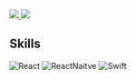 <!-- ![header](https://capsule-render.vercel.app/api?type=waving&color=045c9c&height=300&section=header&text=JuWon&fontSize=90) -->

<!-- [![Hits](https://hits.seeyoufarm.com/api/count/incr/badge.svg?url=https%3A%2F%2Fgithub.com%2FJwon9876&count_bg=%23719E61&title_bg=%23555555&icon=&icon_color=%23E7E7E7&title=hits&edge_flat=false)](https://hits.seeyoufarm.com) -->




<a href="s">
  <img src="https://github-readme-stats.vercel.app/api?username=Jwon9876&count_private=true&theme=tokyonight&show_icons=true" />
</a>

<a href="s">
  <img src="https://github-readme-stats.vercel.app/api/top-langs/?username=Jwon9876&exclude_repo=BlockChain&count_private=true&layout=compact&theme=tokyonight"/>
</a>



## Skills
<div>
  <img alt="React" src ="https://img.shields.io/badge/React-white.svg?&style=for-the-badge&logo=React&logoColor=blue"/>
  <img alt="ReactNaitve" src ="https://img.shields.io/badge/ReactNative-black.svg?&style=for-the-badge&logo=React&logoColor=61DAFB"/>
  <img alt="Swift" src ="https://img.shields.io/badge/Swift-F05138.svg?&style=for-the-badge&logo=Swift&logoColor=white"/>
</div>

<!-- ## Tools -->


<!-- ## Etc -->
<!-- ![Solved.ac Profile](http://mazassumnida.wtf/api/v2/generate_badge?boj=choexxxxx) -->

